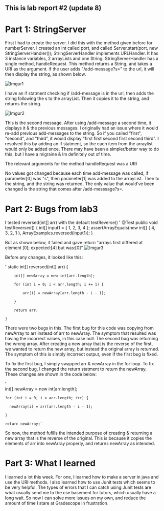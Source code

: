 ## This is lab report #2 (update 8)

# Part 1: StringServer
First I had to create the server. I did this with the method given before for numberServer. I created an int called port, and called Server.start(port, new StringServerHandler()); StringServerHandler implements URLHandler. It has 3 instance variables, 2 arrayLists and one String. StringServerHandler has a single method, handleRequest. This method returns a String, and takes a URI as the argument. If the user adds "/add-message?s=<string>" to the url, it will then display the string, as shown below.
 
![Imgur1](https://imgur.com/ZcMZImS.png)
 
I have an if statment checking if /add-message is in the url, then adds the string following the s to the arrayList. Then it copies it to the string, and returns the string. 

![Imgur2](https://imgur.com/1BpXJcK.png)
 
 This is the second message. After using /add-message a second time, it displays it & the previous messages. I originally had an issue where it would re-add previous add-messages to the string. So if you called "first", "second", and "third", it would display "first first second first second third". I resolved this by adding an if statment, so the each item from the arraylist would only be added once. There may have been a simpler/better way to do this, but I have a migraine & Im definitely out of time.
  
  
The relevant arguments for the method handleRequest was a URI
  
  
No values got changed because each time add-message was called, if parameter[0] was "s", then parameter[1] was added to the arrayList. Then to the string, and the string was returned. The only value that would've been changed is the string that comes after /add-messsage?s=<string>.

  
# Part 2: Bugs from lab3
  
I tested reversed(int[] arr) with the default testReverse()
'
 @Test
  public void testReversed() {
    int[] input1 = { 1, 2, 3, 4 };
    assertArrayEquals(new int[] { 4, 3, 2, 1 }, ArrayExamples.reversed(input1));
  }
 
But as shown below, it failed and gave return "arrays first differed at element [0]; expected:[4] but was:[0]"
![Imgur3](https://imgur.com/NY6AC99.png)
  
Before any changes, it looked like this:
  
' 
  static int[] reversed(int[] arr) {
  
        int[] newArray = new int[arr.length];
  
        for (int i = 0; i < arr.length; i += 1) {
                                         
            arr[i] = newArray[arr.length - i - 1];
                                         
        }
                                         
        return arr;
                                         
    }
                                       
There were two bugs in this. The first bug for this code was copying from newArray to arr instead of arr to newArray. The symptom that resulted was having the incorrect values, in this case null.  The second bug was returning the wrong array. After creating a new array that is the reverse of the first, we wanted to return the new array, but instead the original array is returned. The symptom of this is simply incorrect output, even if the first bug is fixed.
                                       
To fix the first bug, I simply swapped arr & newArray in the for loop. To fix the second bug, I changed the return statment to return the newArray. These changes are shown in the code below:
                                       
 '                               
  int[] newArray = new int[arr.length];
                                        
    for (int i = 0; i < arr.length; i++) {
  
      newArray[i] = arr[arr.length - i - 1];
  
    }
  
    return newArray;`
  
  
So now, the method fufills the intended purpose of creating & returning a new array that is the reverse of the original. This is because it copies the elements of arr into newArray properly, and returns newArray as intended.
  
# Part 3: What I learned
I learned a lot this week. For one, I learned how to make a server in java and use the URI methods. I also learned how to use Junit tests which seems to be very helpful. The types of errors that I can catch using Junit tests are what usually send me to the cse basement for tutors, which usually have a long wait. So now I can solve more issues on my own, and reduce the amount of time I stare at Gradescope in frustration.
